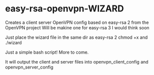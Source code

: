 # easy-rsa-openvpn-WIZARD
Creates a client server OpenVPN config based on easy-rsa 2 from the OpenVPN project
Will be makine one for easy-rsa 3 I would think soon

Just place the wizard file in the same dir as easy-rsa 2 chmod +x and ./wizard

Just a simple bash script!  More to come.

It will output the client and server files into openvpn_client_config and openvpn_server_config
